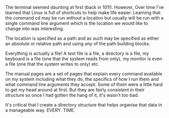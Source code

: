
The terminal seemed daunting at first (back in 101!). However, Over time I've learned that Linux is full of shortcuts to help make life easier. 
Learning that the command cd may be run without a location but usually will be run with a single command line argument which is the location we would like to change into was interesting. 

The location is specified as a path and as such may be specified as either an absolute or relative path and using any of the path building blocks.

Everything is actually a file! A text file is a file, a directory is a file, my keyboard is a file (one that the system reads from only), my monitor is even a file (one that the system writes to only) etc. 

The manual pages are a set of pages that explain every command available on my system including what they do, the specifics of how I run them and what command line arguments they accept. Some of them were a little hard to get my head around at first. But they are fairly consistent in their structure so once I had gotten the hang of it, it's wasn't too bad. 

It's critical that I create a directory structure that helps organise that data in a manageable way. EVERY. TIME.
